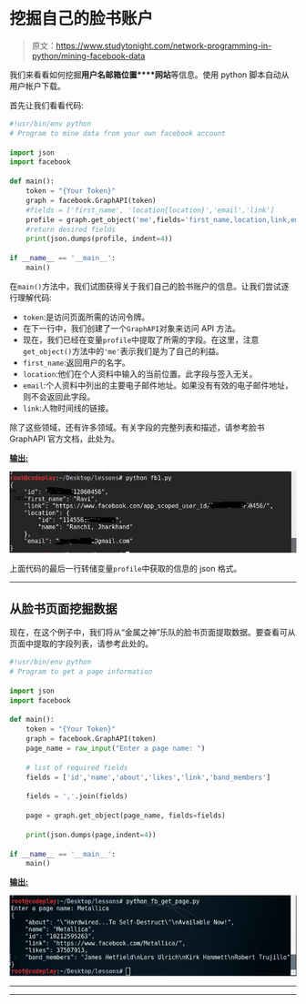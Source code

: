 # 挖掘自己的脸书账户

> 原文：<https://www.studytonight.com/network-programming-in-python/mining-facebook-data>

我们来看看如何挖掘**用户名****邮箱****位置****网站**等信息。使用 python 脚本自动从用户帐户下载。

首先让我们看看代码:

```py
#!usr/bin/env python
# Program to mine data from your own facebook account

import json
import facebook

def main():
	token = "{Your Token}"
	graph = facebook.GraphAPI(token)
	#fields = ['first_name', 'location{location}','email','link']
	profile = graph.get_object('me',fields='first_name,location,link,email')	
	#return desired fields
	print(json.dumps(profile, indent=4))

if __name__ == '__main__':
	main()
```

在`main()`方法中，我们试图获得关于我们自己的脸书账户的信息。让我们尝试逐行理解代码:

*   `token`:是访问页面所需的访问令牌。
*   在下一行中，我们创建了一个`GraphAPI`对象来访问 API 方法。
*   现在，我们已经在变量`profile`中提取了所需的字段。在这里，注意`get_object()`方法中的`'me'`表示我们是为了自己的利益。
*   `first_name`:返回用户的名字。
*   `location`:他们在个人资料中输入的当前位置。此字段与签入无关。
*   `email`:个人资料中列出的主要电子邮件地址。如果没有有效的电子邮件地址，则不会返回此字段。
*   `link`:人物时间线的链接。

除了这些领域，还有许多领域。有关字段的完整列表和描述，请参考脸书 GraphAPI 官方文档，此处为。

<u>**输出:**</u>

![Mining Own Facebook Account](img/21d848cca50e623e8c12321ea5bc9331.png)

上面代码的最后一行转储变量`profile`中获取的信息的 json 格式。

* * *

## 从脸书页面挖掘数据

现在，在这个例子中，我们将从“金属之神”乐队的脸书页面提取数据。要查看可从页面中提取的字段列表，请参考此处的。

```py
#!usr/bin/env python
# Program to get a page information

import json
import facebook

def main():
	token = "{Your Token}"
	graph = facebook.GraphAPI(token)
	page_name = raw_input("Enter a page name: ")

	# list of required fields
	fields = ['id','name','about','likes','link','band_members']

	fields = ','.join(fields)

	page = graph.get_object(page_name, fields=fields)

	print(json.dumps(page,indent=4))

if __name__ == '__main__':
	main()
```

<u>**输出:**</u>

![Mining Own Facebook Account](img/1912c9ae483a6ce4f26ffd7376ce2df8.png)

* * *

* * *